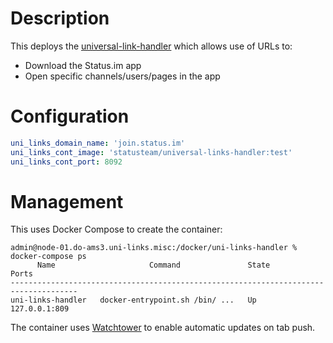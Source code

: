 # Description

This deploys the [universal-link-handler](https://github.com/status-im/universal-links-handler) which allows use of URLs to:

* Download the Status.im app
* Open specific channels/users/pages in the app

# Configuration

```yaml
uni_links_domain_name: 'join.status.im'
uni_links_cont_image: 'statusteam/universal-links-handler:test'
uni_links_cont_port: 8092
```

# Management

This uses Docker Compose to create the container:
```
admin@node-01.do-ams3.uni-links.misc:/docker/uni-links-handler % docker-compose ps
      Name                     Command               State            Ports          
-------------------------------------------------------------------------------------
uni-links-handler   docker-entrypoint.sh /bin/ ...   Up      127.0.0.1:809
```

The container uses [Watchtower](https://github.com/v2tec/watchtower) to enable automatic updates on tab push.
